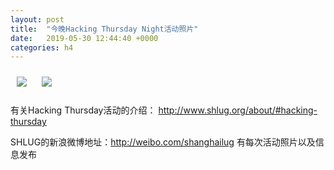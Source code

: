 ```yaml
---
layout: post
title:  "今晚Hacking Thursday Night活动照片"
date:   2019-05-30 12:44:40 +0000
categories: h4
---
```


[<img style='margin:10px;' src='/res2019q2/j530.h4/j530_2013_3700+08.1920p.jpg'>](/res2019q2/j530.h4/j530_2013_3700+08.JPG)
[<img style='margin:10px;' src='/res2019q2/j530.h4/j530_2013_5300+08.1920p.jpg'>](/res2019q2/j530.h4/j530_2013_5300+08.JPG)

有关Hacking Thursday活动的介绍：
http://www.shlug.org/about/#hacking-thursday

SHLUG的新浪微博地址：http://weibo.com/shanghailug 有每次活动照片以及信息发布



